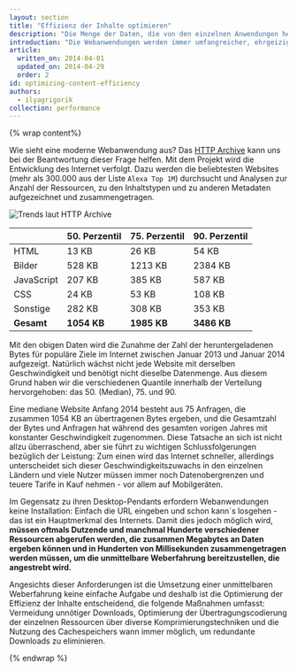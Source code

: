 ```yaml
---
layout: section
title: "Effizienz der Inhalte optimieren"
description: "Die Menge der Daten, die von den einzelnen Anwendungen heruntergeladen wird, steigt beständig an. Im Sinne einer hohen Leistungsfähigkeit muss die Bereitstellung eines jeden Bytes optimiert werden!"
introduction: "Die Webanwendungen werden immer umfangreicher, ehrgeiziger und funktionsreicher - das ist eine gute Sache. Allerdings bewirkt die ungebremste Entwicklung hin zu einem üppigerem Web einen weiteren Trend: die Datenmengen, die von den einzelnen Anwendungen heruntergeladen werden, nehmen kontinuierlich zu. Im Sinne einer hohen Leistungsfähigkeit muss die Bereitstellung eines jeden Datenbytes optimiert werden!"
article:
  written_on: 2014-04-01
  updated_on: 2014-04-29
  order: 2
id: optimizing-content-efficiency
authors:
  - ilyagrigorik
collection: performance
---
```


{% wrap content%}

<style>
  img, video, object {
    max-width: 100%;
  }

  img.center {
    display: block;
    margin-left: auto;
    margin-right: auto;
  }
</style>

Wie sieht eine moderne Webanwendung aus? Das [HTTP Archive](http://httparchive.org/) kann uns bei der Beantwortung dieser Frage helfen. Mit dem Projekt wird die Entwicklung des Internet verfolgt. Dazu werden die beliebtesten Websites (mehr als 300.000 aus der Liste `Alexa Top 1M`) durchsucht und Analysen zur Anzahl der Ressourcen, zu den Inhaltstypen und zu anderen Metadaten aufgezeichnet und zusammengetragen.

<img src="images/http-archive-trends.png" class="center" alt="Trends laut HTTP Archive">

<table class="table-4">
<colgroup><col span="1"><col span="1"><col span="1"><col span="1"></colgroup>
<thead>
  <tr>
    <th></th>
    <th>50. Perzentil</th>
    <th>75. Perzentil</th>
    <th>90. Perzentil</th>
  </tr>
</thead>
<tr>
  <td data-th="Typ">HTML</td>
  <td data-th="50%">13 KB</td>
  <td data-th="75%">26 KB</td>
  <td data-th="90%">54 KB</td>
</tr>
<tr>
  <td data-th="Typ">Bilder</td>
  <td data-th="50%">528 KB</td>
  <td data-th="75%">1213 KB</td>
  <td data-th="90%">2384 KB</td>
</tr>
<tr>
  <td data-th="Typ">JavaScript</td>
  <td data-th="50%">207 KB</td>
  <td data-th="75%">385 KB</td>
  <td data-th="90%">587 KB</td>
</tr>
<tr>
  <td data-th="Typ">CSS</td>
  <td data-th="50%">24 KB</td>
  <td data-th="75%">53 KB</td>
  <td data-th="90%">108 KB</td>
</tr>
<tr>
  <td data-th="Typ">Sonstige</td>
  <td data-th="50%">282 KB</td>
  <td data-th="75%">308 KB</td>
  <td data-th="90%">353 KB</td>
</tr>
<tr>
  <td data-th="Typ"><strong>Gesamt</strong></td>
  <td data-th="50%"><strong>1054 KB</strong></td>
  <td data-th="75%"><strong>1985 KB</strong></td>
  <td data-th="90%"><strong>3486 KB</strong></td>
</tr>
</table>

Mit den obigen Daten wird die Zunahme der Zahl der heruntergeladenen Bytes für populäre Ziele im Internet zwischen Januar 2013 und Januar 2014 aufgezeigt. Natürlich wächst nicht jede Website mit derselben Geschwindigkeit und benötigt nicht dieselbe Datenmenge. Aus diesem Grund haben wir die verschiedenen Quantile innerhalb der Verteilung hervorgehoben: das 50. (Median), 75. und 90.

Eine mediane Website Anfang 2014 besteht aus 75 Anfragen, die zusammen 1054 KB an übertragenen Bytes ergeben, und die Gesamtzahl der Bytes und Anfragen hat während des gesamten vorigen Jahres mit konstanter Geschwindigkeit zugenommen. Diese Tatsache an sich ist nicht allzu überraschend, aber sie führt zu wichtigen Schlussfolgerungen bezüglich der Leistung: Zum einen wird das Internet schneller, allerdings unterscheidet sich dieser Geschwindigkeitszuwachs in den einzelnen Ländern und viele Nutzer müssen immer noch Datenobergrenzen und teuere Tarife in Kauf nehmen - vor allem auf Mobilgeräten.

Im Gegensatz zu ihren Desktop-Pendants erfordern Webanwendungen keine Installation: Einfach die URL eingeben und schon kann`s losgehen - das ist ein Hauptmerkmal des Internets. Damit dies jedoch möglich wird, **müssen oftmals Dutzende und manchmal Hunderte verschiedener Ressourcen abgerufen werden, die zusammen Megabytes an Daten ergeben können und in Hunderten von Millisekunden zusammengetragen werden müssen, um die unmittelbare Weberfahrung bereitzustellen, die angestrebt wird.**

Angesichts dieser Anforderungen ist die Umsetzung einer unmittelbaren Weberfahrung keine einfache Aufgabe und deshalb ist die Optimierung der Effizienz der Inhalte entscheidend, die folgende Maßnahmen umfasst: Vermeidung unnötiger Downloads, Optimierung der Übertragungscodierung der einzelnen Ressourcen über diverse Komprimierungstechniken und die Nutzung des Cachespeichers wann immer möglich, um redundante Downloads zu eliminieren.

{% endwrap %}

